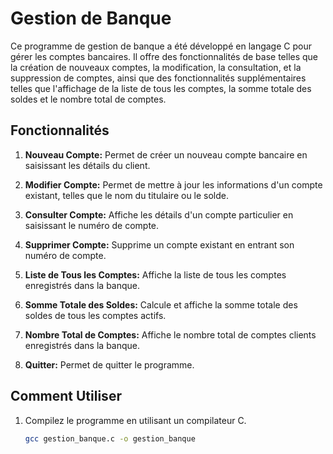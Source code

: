 # Gestion de Banque

Ce programme de gestion de banque a été développé en langage C pour gérer les comptes bancaires. Il offre des fonctionnalités de base telles que la création de nouveaux comptes, la modification, la consultation, et la suppression de comptes, ainsi que des fonctionnalités supplémentaires telles que l'affichage de la liste de tous les comptes, la somme totale des soldes et le nombre total de comptes.

## Fonctionnalités

1. **Nouveau Compte:** Permet de créer un nouveau compte bancaire en saisissant les détails du client.

2. **Modifier Compte:** Permet de mettre à jour les informations d'un compte existant, telles que le nom du titulaire ou le solde.

3. **Consulter Compte:** Affiche les détails d'un compte particulier en saisissant le numéro de compte.

4. **Supprimer Compte:** Supprime un compte existant en entrant son numéro de compte.

5. **Liste de Tous les Comptes:** Affiche la liste de tous les comptes enregistrés dans la banque.

6. **Somme Totale des Soldes:** Calcule et affiche la somme totale des soldes de tous les comptes actifs.

7. **Nombre Total de Comptes:** Affiche le nombre total de comptes clients enregistrés dans la banque.

8. **Quitter:** Permet de quitter le programme.

## Comment Utiliser

1. Compilez le programme en utilisant un compilateur C.

   ```bash
   gcc gestion_banque.c -o gestion_banque
